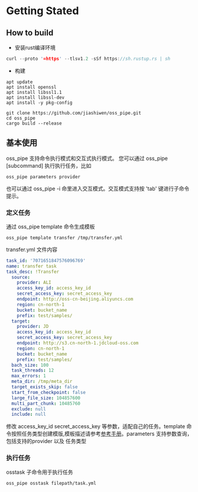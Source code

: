# Getting Stated

## How to build

* 安装rust编译环境

```rust
curl --proto '=https' --tlsv1.2 -sSf https://sh.rustup.rs | sh
```

* 构建

```shell
apt update
apt install openssl
apt install libssl1.1
apt install libssl-dev
apt install -y pkg-config
```

```shell
git clone https://github.com/jiashiwen/oss_pipe.git
cd oss_pipe
cargo build --release
```

## 基本使用

oss_pipe 支持命令执行模式和交互式执行模式。
您可以通过 oss_pipe [subcommand] 执行执行任务，比如

```shell
oss_pipe parameters provider
```

也可以通过 oss_pipe -i 命里进入交互模式。交互模式支持按 'tab' 键进行子命令提示。

### 定义任务

通过 oss_pipe template 命令生成模板

```shell
oss_pipe template transfer /tmp/transfer.yml
```

transfer.yml 文件内容

```yml
task_id: '7071651847576096769'
name: transfer task
task_desc: !Transfer
  source:
    provider: ALI
    access_key_id: access_key_id
    secret_access_key: secret_access_key
    endpoint: http://oss-cn-beijing.aliyuncs.com
    region: cn-north-1
    bucket: bucket_name
    prefix: test/samples/
  target:
    provider: JD
    access_key_id: access_key_id
    secret_access_key: secret_access_key
    endpoint: http://s3.cn-north-1.jdcloud-oss.com
    region: cn-north-1
    bucket: bucket_name
    prefix: test/samples/
  bach_size: 100
  task_threads: 12
  max_errors: 1
  meta_dir: /tmp/meta_dir
  target_exists_skip: false
  start_from_checkpoint: false
  large_file_size: 104857600
  multi_part_chunk: 10485760
  exclude: null
  include: null
```

修改 access_key_id secret_access_key 等参数，适配自己的任务。template 命令按照任务类型创建模版,模板描述请参考[参考手册](reference_cn.md)。parameters 支持参数查询，包括支持的provider 以及 任务类型

### 执行任务

osstask 子命令用于执行任务

```shell
oss_pipe osstask filepath/task.yml
```

